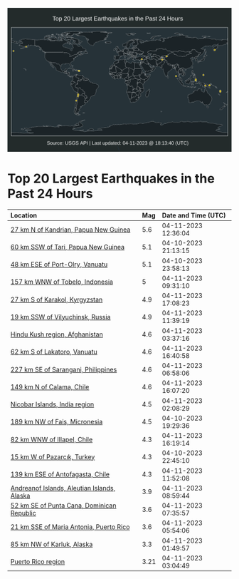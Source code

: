 ![Map](./map.png)

# Top 20 Largest Earthquakes in the Past 24 Hours

| Location | Mag | Date and Time (UTC) |
|:---|:---|:---|
| [27 km N of Kandrian, Papua New Guinea](https://earthquake.usgs.gov/earthquakes/eventpage/us6000k3hc) | 5.6 | 04-11-2023 12:36:04 |
| [60 km SSW of Tari, Papua New Guinea](https://earthquake.usgs.gov/earthquakes/eventpage/us6000k3cj) | 5.1 | 04-10-2023 21:13:15 |
| [48 km ESE of Port-Olry, Vanuatu](https://earthquake.usgs.gov/earthquakes/eventpage/us6000k3ds) | 5.1 | 04-10-2023 23:58:13 |
| [157 km WNW of Tobelo, Indonesia](https://earthquake.usgs.gov/earthquakes/eventpage/us6000k3gk) | 5 | 04-11-2023 09:31:10 |
| [27 km S of Karakol, Kyrgyzstan](https://earthquake.usgs.gov/earthquakes/eventpage/us6000k3ka) | 4.9 | 04-11-2023 17:08:23 |
| [19 km SSW of Vilyuchinsk, Russia](https://earthquake.usgs.gov/earthquakes/eventpage/us6000k3h7) | 4.9 | 04-11-2023 11:39:19 |
| [Hindu Kush region, Afghanistan](https://earthquake.usgs.gov/earthquakes/eventpage/us6000k3ez) | 4.6 | 04-11-2023 03:37:16 |
| [62 km S of Lakatoro, Vanuatu](https://earthquake.usgs.gov/earthquakes/eventpage/us6000k3k3) | 4.6 | 04-11-2023 16:40:58 |
| [227 km SE of Sarangani, Philippines](https://earthquake.usgs.gov/earthquakes/eventpage/us6000k3fr) | 4.6 | 04-11-2023 06:58:06 |
| [149 km N of Calama, Chile](https://earthquake.usgs.gov/earthquakes/eventpage/us6000k3ic) | 4.6 | 04-11-2023 16:07:20 |
| [Nicobar Islands, India region](https://earthquake.usgs.gov/earthquakes/eventpage/us6000k3eg) | 4.5 | 04-11-2023 02:08:29 |
| [189 km NW of Fais, Micronesia](https://earthquake.usgs.gov/earthquakes/eventpage/us6000k3bw) | 4.5 | 04-10-2023 19:29:36 |
| [82 km WNW of Illapel, Chile](https://earthquake.usgs.gov/earthquakes/eventpage/us6000k3j3) | 4.3 | 04-11-2023 16:19:14 |
| [15 km W of Pazarcık, Turkey](https://earthquake.usgs.gov/earthquakes/eventpage/us6000k3dd) | 4.3 | 04-10-2023 22:45:10 |
| [139 km ESE of Antofagasta, Chile](https://earthquake.usgs.gov/earthquakes/eventpage/us6000k3h9) | 4.3 | 04-11-2023 11:52:08 |
| [Andreanof Islands, Aleutian Islands, Alaska](https://earthquake.usgs.gov/earthquakes/eventpage/us6000k3gf) | 3.9 | 04-11-2023 08:59:44 |
| [52 km SE of Punta Cana, Dominican Republic](https://earthquake.usgs.gov/earthquakes/eventpage/pr2023101001) | 3.6 | 04-11-2023 07:35:57 |
| [21 km SSE of Maria Antonia, Puerto Rico](https://earthquake.usgs.gov/earthquakes/eventpage/us6000k3fe) | 3.6 | 04-11-2023 05:54:06 |
| [85 km NW of Karluk, Alaska](https://earthquake.usgs.gov/earthquakes/eventpage/ak0234n26404) | 3.3 | 04-11-2023 01:49:57 |
| [Puerto Rico region](https://earthquake.usgs.gov/earthquakes/eventpage/pr71403908) | 3.21 | 04-11-2023 03:04:49 |
